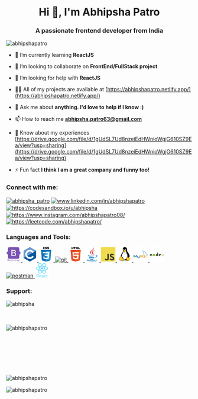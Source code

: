 <h1 align="center">Hi 👋, I'm Abhipsha Patro</h1>
<h3 align="center">A passionate frontend developer from India</h3>

<p align="left"> <img src="https://komarev.com/ghpvc/?username=abhipshapatro&label=Profile%20views&color=0e75b6&style=flat" alt="abhipshapatro" /> </p>

- 🌱 I’m currently learning **ReactJS**

- 👯 I’m looking to collaborate on **FrontEnd/FullStack project**

- 🤝 I’m looking for help with **ReactJS**

- 👨‍💻 All of my projects are available at [https://abhipshapatro.netlify.app/](https://abhipshapatro.netlify.app/)

- 💬 Ask me about **anything. I'd love to help if I know :)**

- 📫 How to reach me **abhipsha.patro63@gmail.com**

- 📄 Know about my experiences [https://drive.google.com/file/d/1gUdSL7Ud8nzeiEdHWnioWgjG610SZ9Ea/view?usp=sharing](https://drive.google.com/file/d/1gUdSL7Ud8nzeiEdHWnioWgjG610SZ9Ea/view?usp=sharing)

- ⚡ Fun fact **I think I am a great company and funny too!**

<h3 align="left">Connect with me:</h3>
<p align="left">
<a href="https://twitter.com/abhipsha_patro" target="blank"><img align="center" src="https://raw.githubusercontent.com/rahuldkjain/github-profile-readme-generator/master/src/images/icons/Social/twitter.svg" alt="abhipsha_patro" height="30" width="40" /></a>
<a href="https://linkedin.com/in/www.linkedin.com/in/abhipshapatro" target="blank"><img align="center" src="https://raw.githubusercontent.com/rahuldkjain/github-profile-readme-generator/master/src/images/icons/Social/linked-in-alt.svg" alt="www.linkedin.com/in/abhipshapatro" height="30" width="40" /></a>
<a href="https://codesandbox.com/https://codesandbox.io/u/abhipsha" target="blank"><img align="center" src="https://raw.githubusercontent.com/rahuldkjain/github-profile-readme-generator/master/src/images/icons/Social/codesandbox.svg" alt="https://codesandbox.io/u/abhipsha" height="30" width="40" /></a>
<a href="https://instagram.com/https://www.instagram.com/abhipshapatro08/" target="blank"><img align="center" src="https://raw.githubusercontent.com/rahuldkjain/github-profile-readme-generator/master/src/images/icons/Social/instagram.svg" alt="https://www.instagram.com/abhipshapatro08/" height="30" width="40" /></a>
<a href="https://www.leetcode.com/https://leetcode.com/abhipshapatro/" target="blank"><img align="center" src="https://raw.githubusercontent.com/rahuldkjain/github-profile-readme-generator/master/src/images/icons/Social/leet-code.svg" alt="https://leetcode.com/abhipshapatro/" height="30" width="40" /></a>
</p>

<h3 align="left">Languages and Tools:</h3>
<p align="left"> <a href="https://getbootstrap.com" target="_blank" rel="noreferrer"> <img src="https://raw.githubusercontent.com/devicons/devicon/master/icons/bootstrap/bootstrap-plain-wordmark.svg" alt="bootstrap" width="40" height="40"/> </a> <a href="https://www.cprogramming.com/" target="_blank" rel="noreferrer"> <img src="https://raw.githubusercontent.com/devicons/devicon/master/icons/c/c-original.svg" alt="c" width="40" height="40"/> </a> <a href="https://www.w3schools.com/css/" target="_blank" rel="noreferrer"> <img src="https://raw.githubusercontent.com/devicons/devicon/master/icons/css3/css3-original-wordmark.svg" alt="css3" width="40" height="40"/> </a> <a href="https://git-scm.com/" target="_blank" rel="noreferrer"> <img src="https://www.vectorlogo.zone/logos/git-scm/git-scm-icon.svg" alt="git" width="40" height="40"/> </a> <a href="https://www.w3.org/html/" target="_blank" rel="noreferrer"> <img src="https://raw.githubusercontent.com/devicons/devicon/master/icons/html5/html5-original-wordmark.svg" alt="html5" width="40" height="40"/> </a> <a href="https://www.java.com" target="_blank" rel="noreferrer"> <img src="https://raw.githubusercontent.com/devicons/devicon/master/icons/java/java-original.svg" alt="java" width="40" height="40"/> </a> <a href="https://developer.mozilla.org/en-US/docs/Web/JavaScript" target="_blank" rel="noreferrer"> <img src="https://raw.githubusercontent.com/devicons/devicon/master/icons/javascript/javascript-original.svg" alt="javascript" width="40" height="40"/> </a> <a href="https://www.linux.org/" target="_blank" rel="noreferrer"> <img src="https://raw.githubusercontent.com/devicons/devicon/master/icons/linux/linux-original.svg" alt="linux" width="40" height="40"/> </a> <a href="https://www.mysql.com/" target="_blank" rel="noreferrer"> <img src="https://raw.githubusercontent.com/devicons/devicon/master/icons/mysql/mysql-original-wordmark.svg" alt="mysql" width="40" height="40"/> </a> <a href="https://nodejs.org" target="_blank" rel="noreferrer"> <img src="https://raw.githubusercontent.com/devicons/devicon/master/icons/nodejs/nodejs-original-wordmark.svg" alt="nodejs" width="40" height="40"/> </a> <a href="https://postman.com" target="_blank" rel="noreferrer"> <img src="https://www.vectorlogo.zone/logos/getpostman/getpostman-icon.svg" alt="postman" width="40" height="40"/> </a> <a href="https://reactjs.org/" target="_blank" rel="noreferrer"> <img src="https://raw.githubusercontent.com/devicons/devicon/master/icons/react/react-original-wordmark.svg" alt="react" width="40" height="40"/> </a> </p>

<h3 align="left">Support:</h3>
<p><a href="https://www.buymeacoffee.com/abhipsha"> <img align="left" src="https://cdn.buymeacoffee.com/buttons/v2/default-yellow.png" height="50" width="210" alt="abhipsha" /></a></p><br><br><br>

<p><img align="left" src="https://github-readme-stats.vercel.app/api/top-langs?username=abhipshapatro&show_icons=true&locale=en&layout=compact" alt="abhipshapatro" /></p><br><br><br><br><br><br><br>

<p><img align="center" src="https://github-readme-stats.vercel.app/api?username=abhipshapatro&show_icons=true&locale=en" alt="abhipshapatro" /></p>

<p><img align="center" src="https://github-readme-streak-stats.herokuapp.com/?user=abhipshapatro&" alt="abhipshapatro" /></p>
